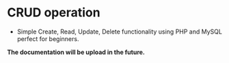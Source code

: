 # CRUD operation

- Simple Create, Read, Update, Delete functionality using PHP and MySQL perfect for beginners.

**The documentation will be upload in the future.**
